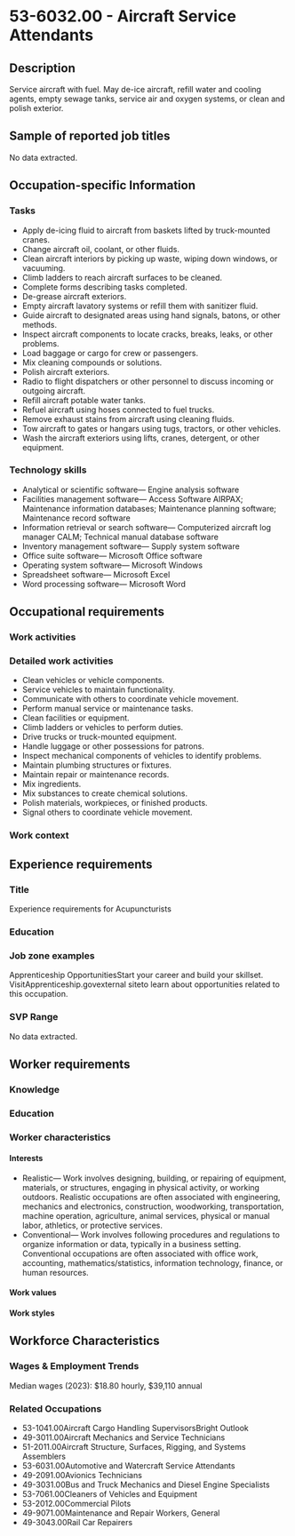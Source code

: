 # 53-6032.00 - Aircraft Service Attendants

## Description
Service aircraft with fuel. May de-ice aircraft, refill water and cooling agents, empty sewage tanks, service air and oxygen systems, or clean and polish exterior.

## Sample of reported job titles
No data extracted.

## Occupation-specific Information
### Tasks
- Apply de-icing fluid to aircraft from baskets lifted by truck-mounted cranes.
- Change aircraft oil, coolant, or other fluids.
- Clean aircraft interiors by picking up waste, wiping down windows, or vacuuming.
- Climb ladders to reach aircraft surfaces to be cleaned.
- Complete forms describing tasks completed.
- De-grease aircraft exteriors.
- Empty aircraft lavatory systems or refill them with sanitizer fluid.
- Guide aircraft to designated areas using hand signals, batons, or other methods.
- Inspect aircraft components to locate cracks, breaks, leaks, or other problems.
- Load baggage or cargo for crew or passengers.
- Mix cleaning compounds or solutions.
- Polish aircraft exteriors.
- Radio to flight dispatchers or other personnel to discuss incoming or outgoing aircraft.
- Refill aircraft potable water tanks.
- Refuel aircraft using hoses connected to fuel trucks.
- Remove exhaust stains from aircraft using cleaning fluids.
- Tow aircraft to gates or hangars using tugs, tractors, or other vehicles.
- Wash the aircraft exteriors using lifts, cranes, detergent, or other equipment.

### Technology skills
- Analytical or scientific software— Engine analysis software
- Facilities management software— Access Software AIRPAX; Maintenance information databases; Maintenance planning software; Maintenance record software
- Information retrieval or search software— Computerized aircraft log manager CALM; Technical manual database software
- Inventory management software— Supply system software
- Office suite software— Microsoft Office software
- Operating system software— Microsoft Windows
- Spreadsheet software— Microsoft Excel
- Word processing software— Microsoft Word

## Occupational requirements
### Work activities


### Detailed work activities
- Clean vehicles or vehicle components.
- Service vehicles to maintain functionality.
- Communicate with others to coordinate vehicle movement.
- Perform manual service or maintenance tasks.
- Clean facilities or equipment.
- Climb ladders or vehicles to perform duties.
- Drive trucks or truck-mounted equipment.
- Handle luggage or other possessions for patrons.
- Inspect mechanical components of vehicles to identify problems.
- Maintain plumbing structures or fixtures.
- Maintain repair or maintenance records.
- Mix ingredients.
- Mix substances to create chemical solutions.
- Polish materials, workpieces, or finished products.
- Signal others to coordinate vehicle movement.

### Work context


## Experience requirements
### Title
Experience requirements for Acupuncturists

### Education


### Job zone examples
Apprenticeship OpportunitiesStart your career and build your skillset. VisitApprenticeship.govexternal siteto learn about opportunities related to this occupation.

### SVP Range
No data extracted.

## Worker requirements
### Knowledge


### Education


### Worker characteristics
#### Interests
- Realistic— Work involves designing, building, or repairing of equipment, materials, or structures, engaging in physical activity, or working outdoors. Realistic occupations are often associated with engineering, mechanics and electronics, construction, woodworking, transportation, machine operation, agriculture, animal services, physical or manual labor, athletics, or protective services.
- Conventional— Work involves following procedures and regulations to organize information or data, typically in a business setting. Conventional occupations are often associated with office work, accounting, mathematics/statistics, information technology, finance, or human resources.

#### Work values


#### Work styles


## Workforce Characteristics
### Wages & Employment Trends
Median wages (2023): $18.80 hourly, $39,110 annual

### Related Occupations
- 53-1041.00Aircraft Cargo Handling SupervisorsBright Outlook
- 49-3011.00Aircraft Mechanics and Service Technicians
- 51-2011.00Aircraft Structure, Surfaces, Rigging, and Systems Assemblers
- 53-6031.00Automotive and Watercraft Service Attendants
- 49-2091.00Avionics Technicians
- 49-3031.00Bus and Truck Mechanics and Diesel Engine Specialists
- 53-7061.00Cleaners of Vehicles and Equipment
- 53-2012.00Commercial Pilots
- 49-9071.00Maintenance and Repair Workers, General
- 49-3043.00Rail Car Repairers
